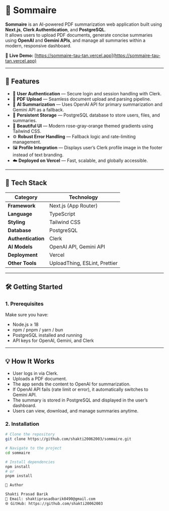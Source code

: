 # 🧠 Sommaire

**Sommaire** is an AI-powered PDF summarization web application built using **Next.js**, **Clerk Authentication**, and **PostgreSQL**.  
It allows users to upload PDF documents, generate concise summaries using **OpenAI** and **Gemini APIs**, and manage all summaries within a modern, responsive dashboard.

🔗 **Live Demo:** [https://sommaire-tau-tan.vercel.app](https://sommaire-tau-tan.vercel.app)

---

## 🚀 Features

- 🔐 **User Authentication** — Secure login and session handling with Clerk.
- 📄 **PDF Upload** — Seamless document upload and parsing pipeline.
- 🤖 **AI Summarization** — Uses OpenAI API for primary summarization and Gemini API as a fallback.
- 💾 **Persistent Storage** — PostgreSQL database to store users, files, and summaries.
- 🎨 **Beautiful UI** — Modern rose-gray-orange themed gradients using Tailwind CSS.
- ⚙️ **Robust Error Handling** — Fallback logic and rate-limiting management.
- 🖼️ **Profile Integration** — Displays user’s Clerk profile image in the footer instead of text branding.
- ☁️ **Deployed on Vercel** — Fast, scalable, and globally accessible.

---

## 🧩 Tech Stack

| Category | Technology |
|-----------|-------------|
| **Framework** | Next.js (App Router) |
| **Language** | TypeScript |
| **Styling** | Tailwind CSS |
| **Database** | PostgreSQL |
| **Authentication** | Clerk |
| **AI Models** | OpenAI API, Gemini API |
| **Deployment** | Vercel |
| **Other Tools** | UploadThing, ESLint, Prettier |

---

## 🛠️ Getting Started

### 1. Prerequisites
Make sure you have:
- Node.js ≥ 18
- npm / pnpm / yarn / bun
- PostgreSQL installed and running
- API keys for OpenAI, Gemini, and Clerk

---
## 💡 How It Works

- User logs in via Clerk.
- Uploads a PDF document.
- The app sends the content to OpenAI for summarization.
- If OpenAI API fails (rate limit or error), it automatically switches to Gemini API.
- The summary is stored in PostgreSQL and displayed in the user’s dashboard.
- Users can view, download, and manage summaries anytime.

### 2. Installation

```bash
# Clone the repository
git clone https://github.com/shakti20062003/sommaire.git

# Navigate to the project
cd sommaire

# Install dependencies
npm install
# or
pnpm install

👤 Author

Shakti Prasad Barik
📧 Email: shaktiprasadbarik0490@gmail.com
🌐 GitHub: https://github.com/shakti20062003

